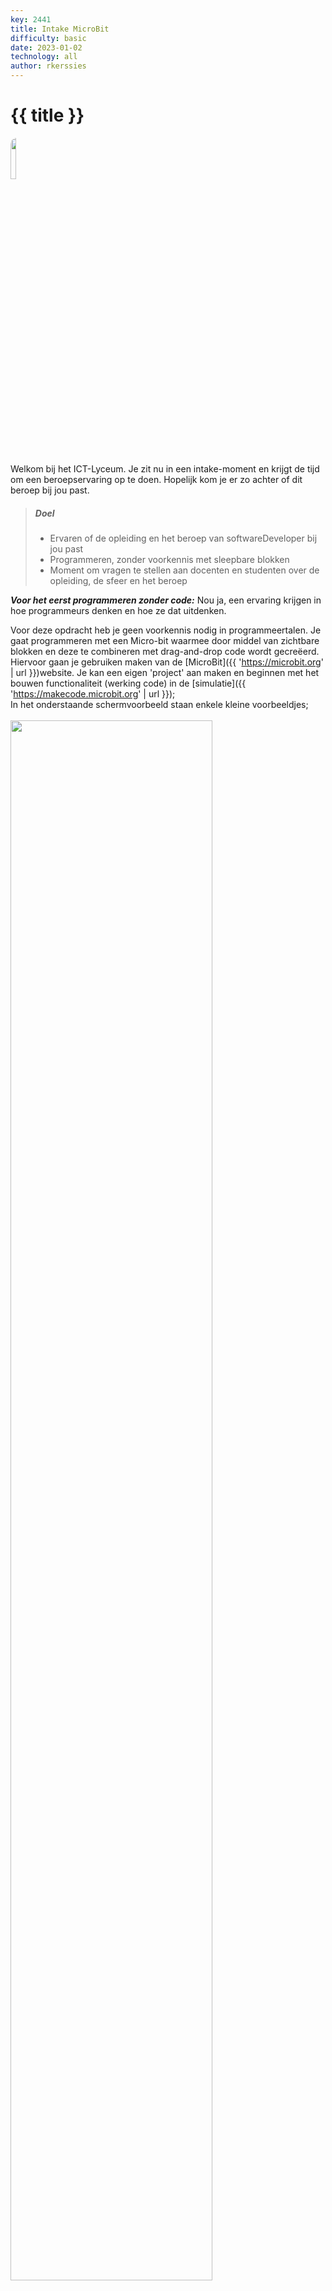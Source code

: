 ```yaml
---
key: 2441
title: Intake MicroBit
difficulty: basic
date: 2023-01-02
technology: all
author: rkerssies
---
```



# {{ title }}

<img src="{{ '/_assets/omgevingen/newbie.png' | url }}" style="width:13%; border-radius:10px;">

Welkom bij het ICT-Lyceum. Je zit nu in een intake-moment en krijgt de tijd om een beroepservaring op te doen.
Hopelijk kom je er zo achter of dit beroep bij jou past.  


> ##### Doel
> * Ervaren of de opleiding en het beroep van softwareDeveloper bij jou past
> * Programmeren, zonder voorkennis met sleepbare blokken
> * Moment om vragen te stellen aan docenten en studenten over de opleiding, de sfeer en het beroep 


***Voor het eerst programmeren zonder code:***
Nou ja, een ervaring krijgen in hoe programmeurs denken en hoe ze dat uitdenken.<br>

Voor deze opdracht heb je geen voorkennis nodig in programmeertalen. 
Je gaat programmeren met een Micro-bit waarmee door middel van zichtbare blokken en deze te combineren met
drag-and-drop code wordt gecreëerd.<br>
Hiervoor gaan je gebruiken maken van de [MicroBit]({{ 'https://microbit.org' | url }})website. 
Je kan een eigen 'project' aan maken en beginnen met het bouwen functionaliteit (werking code) in de
[simulatie]({{ 'https://makecode.microbit.org' | url }});<br>
In het onderstaande schermvoorbeeld staan enkele kleine voorbeeldjes;<br>  
  <img src="{{ '/_assets/omgevingen/microbit_simulatie.png' | url }}" style="width:80%;">

## De opdracht ###
Sleep verschillende blokken zo in elkaar zodat de microbit-print de volgende werking heeft;
* Nadat knop “A” is ingedrukt begint eerste led-lichtje (lampje linksboven) door middel van coördinaten op de display te branden.
* Het led-lichtje schuift daarna automatische om de seconde één positie op naar rechts.<br> 
* Als het led-lichtje de laatste positie van de rij heeft bereikt, vervolgt het led-lichtje één rij lager op de eerste positie links.  
* Aan het vamn alle rijen in de rechter positie start alles automatisch weer in de positie linksboven. 
* Het proces wordt afgebroken zodra knop “B” wordt ingedrukt.<br>

❗️Je mag gebruikmaken van het Internet en verschillende bronnen.<br>
❗Gebruik hierbij een LOOPS-blok en "teken positie x en Y" blok<br>
Kunnen werken met herhalingen komt in veel situaties voor zoals, menu-iotems en afbeeldingen in galleries.

> ##### Op te leveren
> * een passend stukje code bij een 'kleine' uitdaging 
> * jouw feedback of de opleiding bij jou past 



## Alternatieve opdracht ##
Maak een programma dat de windrichtingen (kompas) weergeeft op de display. 
* Afhankelijk van de positie van de Micro-bit wordt er een “N” voor noord (rond de 0º) toont
* “E” voor oost (rond de 90º) toont
* “S” voor zuid (rond de 180º) toont
* “W” voor west (rond de 270º) toont
* Zorg er voor dat er altijd een correcte windrichting wordt getoon (geen blanco scerm)
* Je mag als uitbreiding ook nog de tussenliggende windrichtingen tonen.


